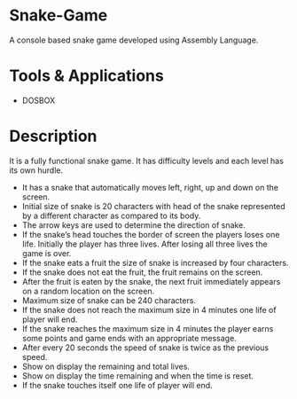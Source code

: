 # Snake-Game
A console based snake game developed using Assembly Language.

# Tools & Applications
- DOSBOX

# Description
It is a fully functional snake game. It has difficulty levels and each level has its own hurdle.
- It has a snake that automatically moves left, right, up and down on the screen.
- Initial size of snake is 20 characters with head of the snake represented by a different character as compared to its body.
- The arrow keys are used to determine the direction of snake.
- If the snake’s head touches the border of screen the players loses one life. Initially the player has three lives. After losing all three lives the game is over.
- If the snake eats a fruit the size of snake is increased by four characters. 
- If the snake does not eat the fruit, the fruit remains on the screen.
- After the fruit is eaten by the snake, the next fruit immediately appears on a random location on the screen.
- Maximum size of snake can be 240 characters.
- If the snake does not reach the maximum size in 4 minutes one life of player will end.
- If the snake reaches the maximum size in 4 minutes the player earns some points and game ends with an appropriate message.
- After every 20 seconds the speed of snake is twice as the previous speed.
- Show on display the remaining and total lives.
- Show on display the time remaining and when the time is reset. 
- If the snake touches itself one life of player will end.
